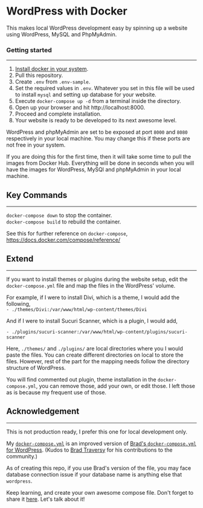 # WordPress with Docker

This makes local WordPress development easy by spinning up a website using WordPress, MySQL and PhpMyAdmin.

### Getting started

---

1. [Install docker in your system](https://docs.docker.com/get-docker/).
2. Pull this repository.
3. Create `.env` from `.env-sample`.
4. Set the required values in `.env`. Whatever you set in this file will be used to install `mysql` and setting up database for your website.
5. Execute `docker-compose up -d` from a terminal inside the directory.
6. Open up your browser and hit http://localhost:8000.
7. Proceed and complete installation.
8. Your website is ready to be developed to its next awesome level.

WordPress and phpMyAdmin are set to be exposed at port `8000` and `8080` respectively in your local machine. You may change this if these ports are not free in your system.

If you are doing this for the first time, then it will take some time to pull the images from Docker Hub. Everything will be done in seconds when you will have the images for WordPress, MySQl and phpMyAdmin in your local machine.

## Key Commands

---

`docker-compose down` to stop the container.  
`docker-compose build` to rebuild the container.

See this for further reference on `docker-compose`, https://docs.docker.com/compose/reference/

## Extend

---

If you want to install themes or plugins during the website setup, edit the `docker-compose.yml` file and map the files in the WordPress' volume.

For example, if I were to install Divi, which is a theme, I would add the following,  
`- ./themes/Divi:/var/www/html/wp-content/themes/Divi`

And if I were to install Sucuri Scanner, which is a plugin, I would add,

`- ./plugins/sucuri-scanner:/var/www/html/wp-content/plugins/sucuri-scanner`

Here, `./themes/` and `./plugins/` are local directories where you I would paste the files. You can create different directories on local to store the files. However, rest of the part for the mapping needs follow the directory structure of WordPress.

You will find commented out plugin, theme installation in the `docker-compose.yml`, you can remove those, add your own, or edit those. I left those as is because my frequent use of those.

## Acknowledgement

---

This is not production ready, I prefer this one for local development only.

My [`docker-compose.yml`](https://github.com/IamLizu/wp-docker/blob/master/docker-compose.yml) is an improved version of [Brad's `docker-compose.yml` for WordPress](https://gist.github.com/bradtraversy/faa8de544c62eef3f31de406982f1d42). (Kudos to [Brad Traversy](https://github.com/bradtraversy/) for his contributions to the community.)

As of creating this repo, if you use Brad's version of the file, you may face database connection issue if your database name is anything else that `wordpress`.

Keep learning, and create your own awesome compose file. Don't forget to share it [here](https://github.com/IamLizu/wp-docker/discussions/1). Let's talk about it!
